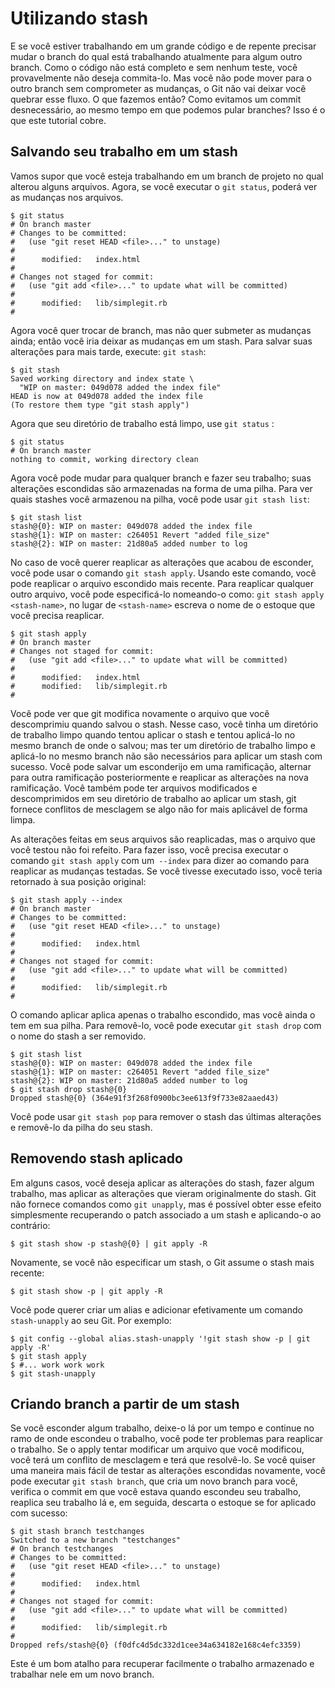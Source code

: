 # Utilizando stash

E se você estiver trabalhando em um grande código e de repente precisar mudar o branch do qual está trabalhando atualmente para algum outro branch. Como o código não está completo e sem nenhum teste, você provavelmente não deseja commita-lo. Mas você não pode mover para o outro branch sem comprometer as mudanças, o Git não vai deixar você quebrar esse fluxo. O que fazemos então? Como evitamos um commit desnecessário, ao mesmo tempo em que podemos pular branches? Isso é o que este tutorial cobre.

## Salvando seu trabalho em um stash

Vamos supor que você esteja trabalhando em um branch de projeto no qual alterou alguns arquivos. Agora, se você executar o ```git status```, poderá ver as mudanças nos arquivos.

```
$ git status
# On branch master
# Changes to be committed:
#   (use "git reset HEAD <file>..." to unstage)
#
#      modified:   index.html
#
# Changes not staged for commit:
#   (use "git add <file>..." to update what will be committed)
#
#      modified:   lib/simplegit.rb
#
```

Agora você quer trocar de branch, mas não quer submeter as mudanças ainda; então você iria deixar as mudanças em um stash.
Para salvar suas alterações para mais tarde, execute: ```git stash```:

```
$ git stash
Saved working directory and index state \
  "WIP on master: 049d078 added the index file"
HEAD is now at 049d078 added the index file
(To restore them type "git stash apply")
```


Agora que seu diretório de trabalho está limpo, use ```git status``` :

```
$ git status
# On branch master
nothing to commit, working directory clean
```


Agora você pode mudar para qualquer branch e fazer seu trabalho; suas alterações escondidas são armazenadas na forma de uma pilha. Para ver quais stashes você armazenou na pilha, você pode usar ```git stash list```:

```
$ git stash list
stash@{0}: WIP on master: 049d078 added the index file
stash@{1}: WIP on master: c264051 Revert "added file_size"
stash@{2}: WIP on master: 21d80a5 added number to log
```

No caso de você querer reaplicar as alterações que acabou de esconder, você pode usar o comando ```git stash apply```. Usando este comando, você pode reaplicar o arquivo escondido mais recente. Para reaplicar qualquer outro arquivo, você pode especificá-lo nomeando-o como: ```git stash apply <stash-name>```, no lugar de ```<stash-name>``` escreva o nome de o estoque que você precisa reaplicar.

```
$ git stash apply
# On branch master
# Changes not staged for commit:
#   (use "git add <file>..." to update what will be committed)
#
#      modified:   index.html
#      modified:   lib/simplegit.rb
#
```

Você pode ver que git modifica novamente o arquivo que você descomprimiu quando salvou o stash. Nesse caso, você tinha um diretório de trabalho limpo quando tentou aplicar o stash e tentou aplicá-lo no mesmo branch de onde o salvou; mas ter um diretório de trabalho limpo e aplicá-lo no mesmo branch não são necessários para aplicar um stash com sucesso. Você pode salvar um esconderijo em uma ramificação, alternar para outra ramificação posteriormente e reaplicar as alterações na nova ramificação. Você também pode ter arquivos modificados e descomprimidos em seu diretório de trabalho ao aplicar um stash, git fornece conflitos de mesclagem se algo não for mais aplicável de forma limpa.

As alterações feitas em seus arquivos são reaplicadas, mas o arquivo que você testou não foi refeito. Para fazer isso, você precisa executar o comando ```git stash apply``` com um``` --index``` para dizer ao comando para reaplicar as mudanças testadas. Se você tivesse executado isso, você teria retornado à sua posição original:

```
$ git stash apply --index
# On branch master
# Changes to be committed:
#   (use "git reset HEAD <file>..." to unstage)
#
#      modified:   index.html
#
# Changes not staged for commit:
#   (use "git add <file>..." to update what will be committed)
#
#      modified:   lib/simplegit.rb
#
```

O comando aplicar aplica apenas o trabalho escondido, mas você ainda o tem em sua pilha. Para removê-lo, você pode executar ```git stash drop``` com o nome do stash a ser removido.

```
$ git stash list
stash@{0}: WIP on master: 049d078 added the index file
stash@{1}: WIP on master: c264051 Revert "added file_size"
stash@{2}: WIP on master: 21d80a5 added number to log
$ git stash drop stash@{0}
Dropped stash@{0} (364e91f3f268f0900bc3ee613f9f733e82aaed43)
```

Você pode usar ```git stash pop``` para remover o stash das últimas alterações e removê-lo da pilha do seu stash.

## Removendo stash aplicado

Em alguns casos, você deseja aplicar as alterações do stash, fazer algum trabalho, mas aplicar as alterações que vieram originalmente do stash. Git não fornece comandos como ```git unapply```, mas é possível obter esse efeito simplesmente recuperando o patch associado a um stash e aplicando-o ao contrário:

```$ git stash show -p stash@{0} | git apply -R```

Novamente, se você não especificar um stash, o Git assume o stash mais recente:

```$ git stash show -p | git apply -R```

Você pode querer criar um alias e adicionar efetivamente um comando ```stash-unapply``` ao seu Git. Por exemplo:

```
$ git config --global alias.stash-unapply '!git stash show -p | git apply -R'
$ git stash apply
$ #... work work work
$ git stash-unapply
```

## Criando branch a partir de um stash

Se você esconder algum trabalho, deixe-o lá por um tempo e continue no ramo de onde escondeu o trabalho, você pode ter problemas para reaplicar o trabalho. Se o apply tentar modificar um arquivo que você modificou, você terá um conflito de mesclagem e terá que resolvê-lo. Se você quiser uma maneira mais fácil de testar as alterações escondidas novamente, você pode executar ```git stash branch```, que cria um novo branch para você, verifica o commit em que você estava quando escondeu seu trabalho, reaplica seu trabalho lá e, em seguida, descarta o estoque se for aplicado com sucesso:

```
$ git stash branch testchanges
Switched to a new branch "testchanges"
# On branch testchanges
# Changes to be committed:
#   (use "git reset HEAD <file>..." to unstage)
#
#      modified:   index.html
#
# Changes not staged for commit:
#   (use "git add <file>..." to update what will be committed)
#
#      modified:   lib/simplegit.rb
#
Dropped refs/stash@{0} (f0dfc4d5dc332d1cee34a634182e168c4efc3359)
```

Este é um bom atalho para recuperar facilmente o trabalho armazenado e trabalhar nele em um novo branch.
